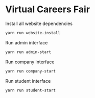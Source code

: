 # Virtual Careers Fair

Install all website dependencies

```bash
yarn run website-install
```

Run admin interface

```bash
yarn run admin-start
```

Run company interface

```bash
yarn run company-start
```

Run student interface

```bash
yarn run student-start
```
